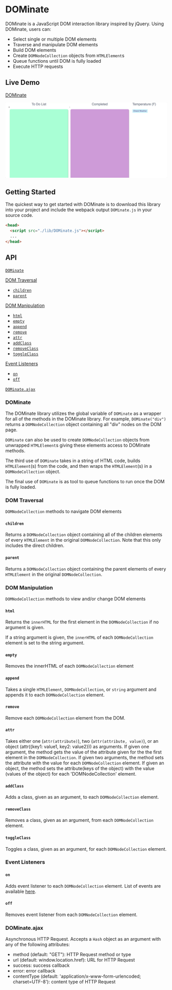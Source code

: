 # DOMinate

DOMinate is a JavaScript DOM interaction library inspired by jQuery.  Using DOMinate, users can:
  * Select single or multiple DOM elements
  * Traverse and manipulate DOM elements
  * Build DOM elements
  * Create `DOMNodeCollection` objects from `HTMLElement`s
  * Queue functions until DOM is fully loaded
  * Execute HTTP requests

## Live Demo

[DOMinate](http://dannyou.pro/DOMinate)

![alt text](https://github.com/idannyou/DOMinate/blob/master/Example.gif "Example")

## Getting Started

The quickest way to get started with DOMinate is to download this library into your project and include the webpack output `DOMinate.js` in your source code.

```html
<head>
  <script src="./lib/DOMinate.js"></script>
  ...
</head>
```

## API

[`DOMinate`](#l)  

[DOM Traversal](#dom-traversal)  
  * [`children`](#children)  
  * [`parent`](#parent)  

[DOM Manipulation](#dom-manipulation)  
  * [`html`](#html)  
  * [`empty`](#empty)  
  * [`append`](#append)  
  * [`remove`](#remove)  
  * [`attr`](#attr)  
  * [`addClass`](#addclass)  
  * [`removeClass`](#removeclass)  
  * [`toggleClass`](#toggleclass)  

[Event Listeners](#event-listeners)  
  * [`on`](#on)  
  * [`off`](#off)  

[`DOMinate.ajax`](#lajax)  

### DOMinate

The DOMinate library utilizes the global variable of `DOMinate` as a wrapper for all of the methods in the DOMinate library. For example, `DOMinate("div")` returns a `DOMNodeCollection` object containing all "div" nodes on the DOM page.

`DOMinate` can also be used to create `DOMNodeCollection` objects from unwrapped `HTMLElement`s giving these elements access to DOMinate methods.  

The third use of `DOMinate` takes in a string of HTML code, builds `HTMLElement`(s) from the code, and then wraps the `HTMLElement`(s) in a `DOMNodeCollection` object.

The final use of `DOMinate` is as tool to queue functions to run once the DOM is fully loaded.

### DOM Traversal

`DOMNodeCollection` methods to navigate DOM elements

#### `children`

Returns a `DOMNodeCollection` object containing all of the children elements of every `HTMLElement` in the original `DOMNodeCollection`.  Note that this only includes the direct children.

#### `parent`

Returns a `DOMNodeCollection` object containing the parent elements of every `HTMLElement` in the original `DOMNodeCollection`.  

### DOM Manipulation

`DOMNodeCollection` methods to view and/or change DOM elements

#### `html`

Returns the `innerHTML` for the first element in the `DOMNodeCollection` if no argument is given.

If a string argument is given, the `innerHTML` of each `DOMNodeCollection` element is set to the string argument.

#### `empty`

Removes the innerHTML of each `DOMNodeCollection` element

#### `append`

Takes a single `HTMLElement`, `DOMNodeCollection`, or `string` argument and appends it to each `DOMNodeCollection` element.

#### `remove`

Remove each `DOMNodeCollection` element from the DOM.

#### `attr`

Takes either one (`attr(attribute)`), two (`attr(attribute, value)`), or an object (attr({key1: value1, key2: value2})) as arguments.  If given one argument, the method gets the value of the attribute given for the the first element in the `DOMNodeCollection`. If given two arguments, the method sets the attribute with the value for each `DOMNodeCollection` element. If given an object, the method sets the attribute(keys of the object) with the value (values of the object) for each 'DOMNodeCollection' element.

#### `addClass`

Adds a class, given as an argument, to each `DOMNodeCollection` element.

#### `removeClass`

Removes a class, given as an argument, from each `DOMNodeCollection` element.

#### `toggleClass`

Toggles a class, given as an argument, for each `DOMNodeCollection` element.

### Event Listeners

#### `on`

Adds event listener to each `DOMNodeCollection` element.  List of events are available [here](https://developer.mozilla.org/en-US/docs/Web/Events).

#### `off`

Removes event listener from each `DOMNodeCollection` element.

### DOMinate.ajax

Asynchronous HTTP Request.  Accepts a `Hash` object as an argument with any of the following attributes:
  * method (default: "GET"): HTTP Request method or type
  * url (default: window.location.href): URL for HTTP Request
  * success: success callback
  * error: error callback
  * contentType (default: 'application/x-www-form-urlencoded; charset=UTF-8'): content type of HTTP Request
